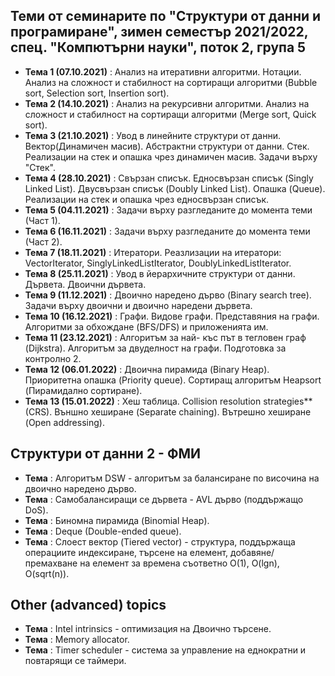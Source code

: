 ## Теми от семинарите по "Структури от данни и програмиране", зимен семестър 2021/2022, спец. "Компютърни науки", поток 2, група 5 ##

- **Тема 1 (07.10.2021)** : Анализ на итеративни алгоритми. Нотации. Анализ на сложност и стабилност на сортиращи алгоритми (Bubble sort, Selection sort, Insertion sort).
- **Тема 2 (14.10.2021)** : Анализ на рекурсивни алгоритми. Анализ на сложност и стабилност на сортиращи алгоритми (Merge sort, Quick sort).
- **Тема 3 (21.10.2021)** : Увод в линейните структури от данни. Вектор(Динамичен масив). Абстрактни структури от данни. Стек. Реализации на стек и опашка чрез динамичен масив. Задачи върху "Стек".  
- **Тема 4 (28.10.2021)** : Свързан списък. Едносвързан списък (Singly Linked List). Двусвързан списък (Doubly Linked List). Опашка (Queue). Реализации на стек и опашка чрез едносвързан списък.  
- **Тема 5 (04.11.2021)** : Задачи върху разгледаните до момента теми (Част 1).  
- **Тема 6 (16.11.2021)** : Задачи върху разгледаните до момента теми (Част 2).  
- **Тема 7 (18.11.2021)** : Итератори. Реазлизации на итератори: VectorIterator, SinglyLinkedListIterator, DoublyLinkedListIterator.  
- **Тема 8 (25.11.2021)** : Увод в йерархичните структури от данни. Дървета. Двоични дървета.  
- **Тема 9 (11.12.2021)** : Двоично наредено дърво (Binary search tree). Задачи върху двоични и двоично наредени дървета.  
- **Тема 10 (16.12.2021)** : Графи. Видове графи. Представяния на графи. Алгоритми за обхождане (BFS/DFS) и приложенията им.  
- **Тема 11 (23.12.2021)** : Алгоритъм за най- къс път в тегловен граф (Dijkstra). Алгоритъм за двуделност на графи. Подготовка за контролно 2.  
- **Тема 12 (06.01.2022)** : Двоична пирамида (Binary Heap). Приоритетна опашка (Priority queue). Сортиращ алгоритъм Heapsort (Пирамидално сортиране).  
- **Тема 13 (15.01.2022)** : Хеш таблица. Collision resolution strategies** (CRS). Външно хеширане (Separate chaining). Вътрешно хеширане (Open addressing).  

## Структури от данни 2 - ФМИ
- **Тема** : Алгоритъм DSW - алгоритъм за балансиране по височина на двоично наредено дърво.  
- **Тема** : Самобалансиращи се дървета - AVL дърво (поддържащо DoS).  
- **Тема** : Биномна пирамида (Binomial Heap).  
- **Тема** :  Deque (Double-ended queue).  
- **Тема** :  Слоест вектор (Tiered vector) - структура, поддържаща операциите индексиране, търсене на елемент, добавяне/премахване на елемент за времена съответно O(1), O(lgn), O(sqrt(n)).

## Other (advanced) topics
- **Тема** : Intel intrinsics - оптимизация на Двоично търсене.
- **Тема** : Memory allocator.  
- **Тема** : Timer scheduler - система за управление на еднократни и повтарящи се таймери.  
